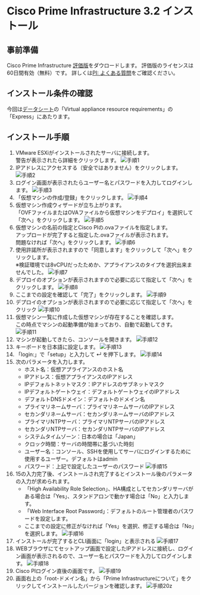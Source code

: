 # Cisco Prime Infrastructure 3.2 インストール

## 事前準備
Cisco Prime Infrastructure [評価版](https://ciscosoftware.mediuscorp.com/prime)をダウロードします。
評価版のライセンスは60日間有効（無料）です。
詳しくは[PI: よくある質問](https://community.cisco.com/t5/%E3%83%8D%E3%83%83%E3%83%88%E3%83%AF%E3%83%BC%E3%82%AF%E3%82%A4%E3%83%B3%E3%83%95%E3%83%A9%E3%82%B9%E3%83%88%E3%83%A9%E3%82%AF%E3%83%81%E3%83%A3-%E3%83%89%E3%82%AD%E3%83%A5%E3%83%A1%E3%83%B3%E3%83%88/pi-%E3%82%88%E3%81%8F%E3%81%82%E3%82%8B%E8%B3%AA%E5%95%8F-%E3%83%A9%E3%82%A4%E3%82%BB%E3%83%B3%E3%82%B9%E3%81%AB%E3%81%A4%E3%81%84%E3%81%A6-q1-10/ta-p/3725975)をご確認ください。

## インストール条件の確認
今回は[データシート](https://www.cisco.com/c/en/us/products/collateral/cloud-systems-management/prime-infrastructure/datasheet-c78-735696.html)の「Virtual appliance resource requirements」の「Express」にあたります。

## インストール手順
1. VMware ESXiがインストールされたサーバに接続します。<br>
   警告が表示されたら詳細をクリックします。
![手順1](img/WS000000.JPG)
2. IPアドレスにアクセスする（安全ではありません）をクリックします。
![手順2](img/WS000001.JPG)
3. ログイン画面が表示されたらユーザー名とパスワードを入力してログインします。
![手順3](img/WS000002.JPG)
4. 「仮想マシンの作成/登録」をクリックします。
![手順4](img/WS000010.JPG)
5. 仮想マシン作成ウィザードが立ち上がります。<br>
   「OVFファイルまたはOVAファイルから仮想マシンをデプロイ」を選択して「次へ」をクリックします。
![手順5](img/WS000083.JPG)
6. 仮想マシンの名前の指定とCisco PIの.ovaファイルを指定します。<br>
   アップロードが完了すると指定した.ovaファイルが表示されます。<br>
   問題なければ「次へ」をクリックします。
![手順6](img/WS000086.JPG)
7. 使用許諾所が表示されますので「同意します」をクリックして「次へ」をクリックします。<br>
   ※検証環境では8vCPUだったためか、アプライアンスのタイプを選択出来ませんでした。
![手順7](img/WS000087.JPG)
8. デプロイのオプションが表示されますので必要に応じて指定して「次へ」をクリックします。
![手順8](img/WS000089.JPG)
9. ここまでの設定を確認して「完了」をクリックします。
![手順9](img/WS000090.JPG)
10. デプロイのオプションが表示されますので必要に応じて指定して「次へ」をクリック
![手順10](img/WS000089.JPG)
11. 仮想マシン一覧に作成した仮想マシンが存在することを確認します。<br>
    この時点でマシンの起動準備が始まっており、自動で起動してきす。
![手順11](img/WS000091.JPG)
12. マシンが起動してきたら、コンソールを開きます。
![手順12](img/WS000094.JPG)
13. キーボードを日本語に設定します。
![手順13](img/WS000093.JPG)
14. 「login:」で「setup」と入力して ↵ を押下します。
![手順14](img/WS000095.JPG)
15. 次のパラメータを入力します。
    - ホスト名：仮想アプライアンスのホスト名
    - IPアドレス：仮想アプライアンスのIPアドレス
    - IPデフォルトネットマスク：IPアドレスのサブネットマスク
    - IPデフォルトゲートウェイ：デフォルトゲートウェイのIPアドレス
    - デフォルトDNSドメイン：デフォルトのドメイン名
    - プライマリネームサーバ：プライマリネームサーバのIPアドレス
    - セカンダリネームサーバ：セカンダリネームサーバのIPアドレス
    - プライマリNTPサーバ：プライマリNTPサーバのIPアドレス
    - セカンダリNTPサーバ：セカンダリNTPサーバのIPアドレス
    - システムタイムゾーン：日本の場合は「Japan」
    - クロック時間：サーバの時間帯に基づいた時刻
    - ユーザー名：コンソール、SSHを使用してサーバにログインするために使用するユーザー。デフォルトはadmin
    - パスワード：上記で設定したユーザーのパスワード
![手順15](img/WS000099.JPG)
16. 15の入力完了後、インストールされ完了するとインストール後のパラメータの入力が求められます。
    - 「High Availability Role Selection」、HA構成としてセカンダリサーバがある場合は「Yes」、スタンドアロンで動かす場合は「No」と入力します。
    - 「Web Interface Root Password」：デフォルトのルート管理者のパスワードを設定します。
    - ここまでの設定に修正がなければ「Yes」を選択、修正する場合は「No」を選択します。
![手順16](img/WS000106.JPG)
17. インストールが完了するとCLI画面に「login」と表示される
![手順17](img/WS000111.JPG)
18. WEBブラウザにてセットアップ画面で設定したIPアドレスに接続し、ログイン画面が表示されるので、ユーザー名とパスワードを入力してログインします。
![手順18](img/WS000112.JPG)
19. Cisco PIログイン直後の画面です。
![手順19](img/WS000115.JPG)
20. 画面右上の「root-ドメイン名」から「Prime Infrastructureについて」をクリックしてインストールしたバージョンを確認します。
![手順20z](img/WS000118.JPG)